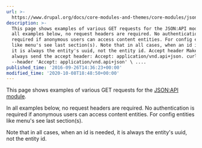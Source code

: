 ```yaml
---
url: >-
  https://www.drupal.org/docs/core-modules-and-themes/core-modules/jsonapi-module/fetching-resources-get
description: >-
  This page shows examples of various GET requests for the JSON:API module. In
  all examples below, no request headers are required. No authentication is
  required if anonymous users can access content entities. For config entities
  like menu's see last section(s). Note that in all cases, when an id is needed,
  it is always the entity's uuid, not the entity id. Accept header Make sure you
  always send the accept header: Accept: application/vnd.api+json. curl \
  --header 'Accept: application/vnd.api+json' \ ....
published_time: '2016-09-26T14:36:23+00:00'
modified_time: '2020-10-08T18:48:50+00:00'
---
```

This page shows examples of various GET requests for the [JSON:API module](https://www.drupal.org/project/jsonapi).

In all examples below, no request headers are required. No authentication is required if anonymous users can access content entities. For config entities like menu's see last section(s).

Note that in all cases, when an id is needed, it is always the entity's uuid, not the entity id.